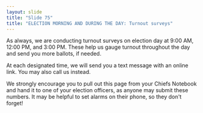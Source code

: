 ```yaml
---
layout: slide
title: "Slide 75"
title: "ELECTION MORNING AND DURING THE DAY: Turnout surveys"
---
```


As always, we are conducting turnout surveys on election day at 9:00 AM, 12:00 PM, and 3:00 PM. These help us gauge turnout throughout the day and send you more ballots, if needed.

At each designated time, we will send you a text message with an online link. You may also call us instead.

We strongly encourage you to pull out this page from your Chiefs Notebook and hand it to one of your election officers, as anyone may submit these numbers. It may be helpful to set alarms on their phone, so they don't forget!
